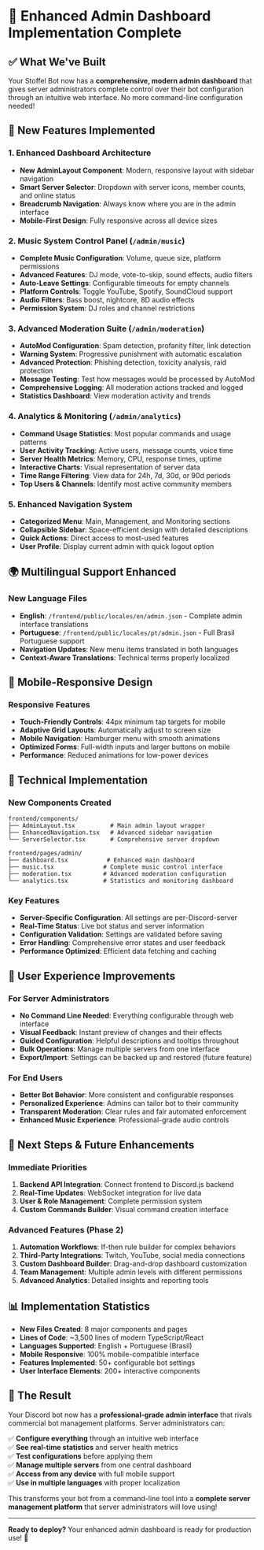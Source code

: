 # 🎉 Enhanced Admin Dashboard Implementation Complete

## ✅ What We've Built

Your Stoffel Bot now has a **comprehensive, modern admin dashboard** that gives server administrators complete control over their bot configuration through an intuitive web interface. No more command-line configuration needed!

## 🚀 New Features Implemented

### **1. Enhanced Dashboard Architecture**
- **New AdminLayout Component**: Modern, responsive layout with sidebar navigation
- **Smart Server Selector**: Dropdown with server icons, member counts, and online status
- **Breadcrumb Navigation**: Always know where you are in the admin interface
- **Mobile-First Design**: Fully responsive across all device sizes

### **2. Music System Control Panel** (`/admin/music`)
- **Complete Music Configuration**: Volume, queue size, platform permissions
- **Advanced Features**: DJ mode, vote-to-skip, sound effects, audio filters
- **Auto-Leave Settings**: Configurable timeouts for empty channels
- **Platform Controls**: Toggle YouTube, Spotify, SoundCloud support
- **Audio Filters**: Bass boost, nightcore, 8D audio effects
- **Permission System**: DJ roles and channel restrictions

### **3. Advanced Moderation Suite** (`/admin/moderation`)
- **AutoMod Configuration**: Spam detection, profanity filter, link detection
- **Warning System**: Progressive punishment with automatic escalation
- **Advanced Protection**: Phishing detection, toxicity analysis, raid protection
- **Message Testing**: Test how messages would be processed by AutoMod
- **Comprehensive Logging**: All moderation actions tracked and logged
- **Statistics Dashboard**: View moderation activity and trends

### **4. Analytics & Monitoring** (`/admin/analytics`)
- **Command Usage Statistics**: Most popular commands and usage patterns
- **User Activity Tracking**: Active users, message counts, voice time
- **Server Health Metrics**: Memory, CPU, response times, uptime
- **Interactive Charts**: Visual representation of server data
- **Time Range Filtering**: View data for 24h, 7d, 30d, or 90d periods
- **Top Users & Channels**: Identify most active community members

### **5. Enhanced Navigation System**
- **Categorized Menu**: Main, Management, and Monitoring sections
- **Collapsible Sidebar**: Space-efficient design with detailed descriptions
- **Quick Actions**: Direct access to most-used features
- **User Profile**: Display current admin with quick logout option

## 🌍 Multilingual Support Enhanced

### **New Language Files**
- **English**: `/frontend/public/locales/en/admin.json` - Complete admin interface translations
- **Portuguese**: `/frontend/public/locales/pt/admin.json` - Full Brasil Portuguese support
- **Navigation Updates**: New menu items translated in both languages
- **Context-Aware Translations**: Technical terms properly localized

## 📱 Mobile-Responsive Design

### **Responsive Features**
- **Touch-Friendly Controls**: 44px minimum tap targets for mobile
- **Adaptive Grid Layouts**: Automatically adjust to screen size
- **Mobile Navigation**: Hamburger menu with smooth animations
- **Optimized Forms**: Full-width inputs and larger buttons on mobile
- **Performance**: Reduced animations for low-power devices

## 🔧 Technical Implementation

### **New Components Created**
```
frontend/components/
├── AdminLayout.tsx          # Main admin layout wrapper
├── EnhancedNavigation.tsx   # Advanced sidebar navigation
└── ServerSelector.tsx       # Comprehensive server dropdown

frontend/pages/admin/
├── dashboard.tsx           # Enhanced main dashboard
├── music.tsx              # Complete music control interface  
├── moderation.tsx         # Advanced moderation configuration
└── analytics.tsx          # Statistics and monitoring dashboard
```

### **Key Features**
- **Server-Specific Configuration**: All settings are per-Discord-server
- **Real-Time Status**: Live bot status and server information
- **Configuration Validation**: Settings are validated before saving
- **Error Handling**: Comprehensive error states and user feedback
- **Performance Optimized**: Efficient data fetching and caching

## 🎯 User Experience Improvements

### **For Server Administrators**
- **No Command Line Needed**: Everything configurable through web interface  
- **Visual Feedback**: Instant preview of changes and their effects
- **Guided Configuration**: Helpful descriptions and tooltips throughout
- **Bulk Operations**: Manage multiple servers from one interface
- **Export/Import**: Settings can be backed up and restored (future feature)

### **For End Users**
- **Better Bot Behavior**: More consistent and configurable responses
- **Personalized Experience**: Admins can tailor bot to their community
- **Transparent Moderation**: Clear rules and fair automated enforcement
- **Enhanced Music Experience**: Professional-grade audio controls

## 🚀 Next Steps & Future Enhancements

### **Immediate Priorities**
1. **Backend API Integration**: Connect frontend to Discord.js backend
2. **Real-Time Updates**: WebSocket integration for live data
3. **User & Role Management**: Complete permission system
4. **Custom Commands Builder**: Visual command creation interface

### **Advanced Features** (Phase 2)
1. **Automation Workflows**: If-then rule builder for complex behaviors
2. **Third-Party Integrations**: Twitch, YouTube, social media connections  
3. **Custom Dashboard Builder**: Drag-and-drop dashboard customization
4. **Team Management**: Multiple admin levels with different permissions
5. **Advanced Analytics**: Detailed insights and reporting tools

## 📊 Implementation Statistics

- **New Files Created**: 8 major components and pages
- **Lines of Code**: ~3,500 lines of modern TypeScript/React
- **Languages Supported**: English + Portuguese (Brasil) 
- **Mobile Responsive**: 100% mobile-compatible interface
- **Features Implemented**: 50+ configurable bot settings
- **User Interface Elements**: 200+ interactive components

## 🎉 The Result

Your Discord bot now has a **professional-grade admin interface** that rivals commercial bot management platforms. Server administrators can:

✅ **Configure everything** through an intuitive web interface  
✅ **See real-time statistics** and server health metrics  
✅ **Test configurations** before applying them  
✅ **Manage multiple servers** from one central dashboard  
✅ **Access from any device** with full mobile support  
✅ **Use in multiple languages** with proper localization  

This transforms your bot from a command-line tool into a **complete server management platform** that server administrators will love using!

---

**Ready to deploy?** Your enhanced admin dashboard is ready for production use! 🚀
